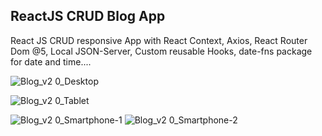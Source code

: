 ## ReactJS CRUD Blog App

React JS CRUD responsive App with React Context, Axios, React Router Dom @5,
Local JSON-Server, Custom reusable Hooks, date-fns package for date and time....

![Blog_v2 0_Desktop](https://user-images.githubusercontent.com/75909425/211175441-3f07c7f9-f214-4b6f-9d81-05d5be755949.PNG)

![Blog_v2 0_Tablet](https://user-images.githubusercontent.com/75909425/211175442-4b9c52d3-c287-4844-baa2-4db220e66a8a.PNG)

![Blog_v2 0_Smartphone-1](https://user-images.githubusercontent.com/75909425/211175445-84318c69-17c8-45dc-8f91-efe97f35cde0.PNG)
![Blog_v2 0_Smartphone-2](https://user-images.githubusercontent.com/75909425/211175448-20098e37-4490-46bc-817a-26b9bcc61f7e.PNG)
